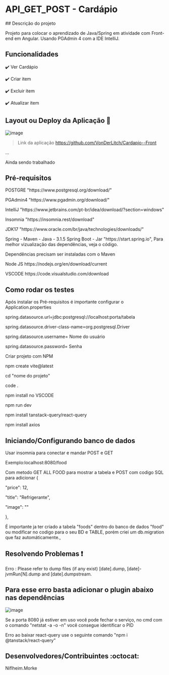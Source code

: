 <h1>API_GET_POST - Cardápio</h1>
## Descrição do projeto 

<p align="justify">
  Projeto para colocar o aprendizado de Java/Spring em atividade com Front-end em Angular. Usando PGAdmin 4 com a IDE IntelliJ.
</p>

## Funcionalidades

:heavy_check_mark: Ver Cardápio  

:heavy_check_mark: Criar item

:heavy_check_mark: Excluir item  

:heavy_check_mark: Atualizar item

## Layout ou Deploy da Aplicação :dash:

![image](https://github.com/VonDerLitch/Cardapio-Spring/assets/99680991/b236be5e-8ac9-4673-822b-181125aa38f9)

> Link da aplicação https://github.com/VonDerLitch/Cardapio--Front

... 

Ainda sendo trabalhado

## Pré-requisitos

<dl>POSTGRE "https://www.postgresql.org/download/"</dl>
<dl>PGAdmin4 "https://www.pgadmin.org/download/"</dl>
<dl>IntelliJ "https://www.jetbrains.com/pt-br/idea/download/?section=windows"</dl>
<dl>Insomnia "https://insomnia.rest/download"</dl>
<dl>JDK17 "https://www.oracle.com/br/java/technologies/downloads/"</dl>
<dl>Spring - Maven - Java - 3.1.5 Spring Boot - Jar "https://start.spring.io", Para melhor vizualização das dependências, veja o código.</dl>
<dl>Dependências precisam ser instaladas com o Maven</dl>
<dl>Node JS https://nodejs.org/en/download/current</dl>
<dl>VSCODE https://code.visualstudio.com/download</dl>

## Como rodar os testes

<p>Após instalar os Pré-requisitos é importante configurar o Application.properties</p>
<p>spring.datasource.url=jdbc:postgresql://localhost:porta/tabela</p>
<p>spring.datasource.driver-class-name=org.postgresql.Driver</p>
<p>spring.datasource.username= Nome do usuário</p>
<p>spring.datasource.password= Senha</p>
<p>Criar projeto com NPM</p>
<p>npm create vite@latest</p>
<p>cd "nome do projeto"</p>
<p>code .</p>
<p>npm install no VSCODE</p>
<p>npm run dev</p>
<p>npm install tanstack-query/react-query</p>
<p>npm install axios</p>

## Iniciando/Configurando banco de dados
<p>Usar insomnia para conectar e mandar POST e GET</p>
<p></p>Exemplo:localhost:8080/food</p>
<p></p>Com metodo GET ALL FOOD para mostrar a tabela e POST com codigo SQL para adicionar {</p>
	<p>"price": 12,</p>
	<p>"title": "Refrigerante",</p>
	<p>"image": ""</p>
	
<p>},</p>
<p>É importante ja ter criado a tabela "foods" dentro do banco de dados "food" ou modificar no codigo para o seu BD e TABLE, porém criei um db.migration que faz automáticamente.,</p>

## Resolvendo Problemas :exclamation:

<p>Erro : Please refer to dump files (if any exist) [date].dump, [date]-jvmRun[N].dump and [date].dumpstream.</p>
<h2>Para esse erro basta adicionar o plugin abaixo nas dependências</h2>

![image](https://github.com/VonDerLitch/Cardapio-Spring/assets/99680991/cb23e9d2-c9a2-42e2-b4f1-6cf84648c3c3)

<p>Se a porta 8080 já estiver em uso você pode fechar o serviço, no cmd com o comando "netstat -a -o -n" você consegue identificar o PID</p>

<p>Erro ao baixar react-query use o seguinte comando "npm i @tanstack/react-query" </p>

## Desenvolvedores/Contribuintes :octocat:
Niflheim.Morke
